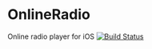 OnlineRadio
===========

Online radio player for iOS
[![Build Status](https://travis-ci.org/Disconnecter/OnlineRadio.svg)](https://travis-ci.org/Disconnecter/OnlineRadio)
